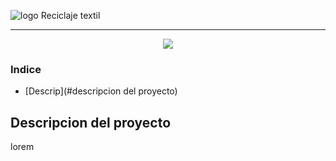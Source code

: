 ![logo Reciclaje textil]()

<hr>

<p align="center">
   <img src="https://www.pexels.com/es-es/foto/ligero-moda-creativo-industria-7256872/" #vitrinedev/>
</p>

### Indice

- [Descrip](#descripcion del proyecto)


## Descripcion del proyecto 

<p align="justify">
 lorem



